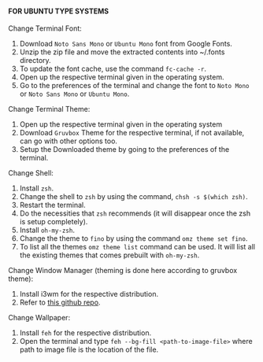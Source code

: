 #### FOR UBUNTU TYPE SYSTEMS ####

Change Terminal Font:
1. Download `Noto Sans Mono` or `Ubuntu Mono` font from Google Fonts.
2. Unzip the zip file and move the extracted contents into ~/.fonts directory.
3. To update the font cache, use the command `fc-cache -r`.
4. Open up the respective terminal given in the operating system.
5. Go to the preferences of the terminal and change the font to `Noto Mono` or `Noto Sans Mono` or `Ubuntu Mono`.

Change Terminal Theme:
1. Open up the respective terminal given in the operating system
2. Download `Gruvbox` Theme for the respective terminal, if not available, can go with other options too.
3. Setup the Downloaded theme by going to the preferences of the terminal.

Change Shell:
1. Install `zsh`.
2. Change the shell to `zsh` by using the command, `chsh -s $(which zsh)`.
3. Restart the terminal.
4. Do the necessities that `zsh` recommends (it will disappear once the zsh is setup completely).
5. Install `oh-my-zsh`.
6. Change the theme to `fino` by using the command `omz theme set fino`.
7. To list all the themes `omz theme list` command can be used. It will list all the existing themes that comes prebuilt with `oh-my-zsh`.

Change Window Manager (theming is done here according to gruvbox theme):
1. Install i3wm for the respective distribution.
2. Refer to [this github repo](https://github.com/a-schaefers/i3-wm-gruvbox-theme/).

Change Wallpaper:
1. Install `feh` for the respective distribution.
2. Open the terminal and type `feh --bg-fill <path-to-image-file>` where path to image file is the location of the file.
